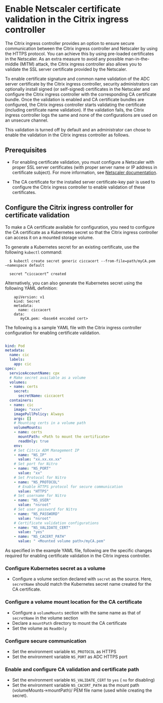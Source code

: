 # Enable Netscaler certificate validation in the Citrix ingress controller

The Citrix ingress controller provides an option to ensure secure communication between the Citrix ingress controller and Netscaler by using the HTTPS protocol. You can achieve this by using pre-loaded certificates in the Netscaler. As an extra measure to avoid any possible man-in-the-middle (MITM) attack, the Citrix ingress controller also allows you to validate the SSL server certificate provided by the Netscaler.

To enable certificate signature and common name validation of the ADC server certificate by the Citrix ingress controller, security administrators can optionally install signed (or self-signed) certificates in the Netscaler and configure the Citrix ingress controller with the corresponding CA certificate bundle. Once the validation is enabled and CA certificate bundles are configured, the Citrix ingress controller starts validating the certificate (including certificate name validation). If the validation fails, the Citrix ingress controller logs the same and none of the configurations are used on an unsecure channel.

This validation is turned off by default and an administrator can chose to enable the validation in the Citrix ingress controller as follows.

## Prerequisites

- For enabling certificate validation, you must configure a Netscaler with proper SSL server certificates (with proper server name or IP address in certificate subject). For more information, see [Netscaler documentation](https://docs.citrix.com/en-us/citrix-adc/13/ssl/ssl-certificates/add-group-certs.html).

- The CA certificate for the installed server certificate-key pair is used to configure the Citrix ingress controller to enable validation of these certificates.

## Configure the Citrix ingress controller for certificate validation

To make a CA certificate available for configuration, you need to configure the CA certificate as a Kubernetes secret so that the Citrix ingress controller can access it on a mounted storage volume.

To generate a Kubernetes secret for an existing certificate, use the following `kubectl` command:

      $ kubectl create secret generic ciccacert --from-file=path/myCA.pem –namespace default

      secret “ciccacert” created

Alternatively, you can also generate the Kubernetes secret using the following YAML definition:

        apiVersion: v1
        kind: Secret
        metadata:
	      name: ciccacert
        data:
  	       myCA.pem: <base64 encoded cert>

The following is a sample YAML file with the Citrix ingress controller configuration for enabling certificate validation.

```yml

kind: Pod
metadata:
  name: cic
  labels:
    app: cic
spec:
  serviceAccountName: cpx
  # Make secret available as a volume
  volumes:
  - name: certs
    secret:
      secretName: ciccacert
  containers:
  - name: cic
    image: "xxxx"
    imagePullPolicy: Always
    args: []
    # Mounting certs in a volume path
    volumeMounts:
    - name: certs
      mountPath: <Path to mount the certificate>
      readOnly: true
    env:
    # Set Citrix ADM Management IP
    - name: "NS_IP"
      value: "xx.xx.xx.xx"
    # Set port for Nitro
    - name: "NS_PORT"
      value: "xx"
    # Set Protocol for Nitro
    - name: "NS_PROTOCOL"
      # Enable HTTPS protocol for secure communication
      value: "HTTPS"
    # Set username for Nitro
    - name: "NS_USER"
      value: "nsroot"
    # Set user password for Nitro
    - name: "NS_PASSWORD"
      value: "nsroot"
    # Certificate validation configurations
    - name: "NS_VALIDATE_CERT"
      value: "yes"
    - name: "NS_CACERT_PATH"
      value: " <Mounted volume path>/myCA.pem"
```

As specified in the example YAML file, following are the specific changes required for enabling certificate validation in the Citrix ingress controller.

### Configure Kubernetes secret as a volume

-  Configure a volume section declared with `secret` as the source. Here, `secretName` should match the Kubernetes secret name created for the CA certificate.

### Configure a volume mount location for the CA certificate

- Configure a `volumeMounts` section with the same name as that of `secretName` in the volume section
- Declare a `mountPath` directory to mount the CA certificate
- Set the volume as `ReadOnly`

### Configure secure communication

- Set the environment variable `NS_PROTOCOL` as HTTPS
- Set the environment variable `NS_PORT` as ADC HTTPS port

### Enable and configure CA validation and certificate path

- Set the environment variable `NS_VALIDATE_CERT` to `yes` ( `no` for disabling)
- Set the environment variable `NS_CACERT_PATH` as the mount path (volumeMounts->mountPath)/ PEM file name (used while creating the secret).
